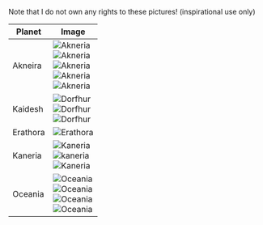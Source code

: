 Note that I do not own any rights to these pictures! (inspirational use only)

|Planet|Image|
|-------|-------|
| Akneira | ![Akneria](http://vignette4.wikia.nocookie.net/finalfantasy/images/f/f5/Fortress_-_World_Map_Desert.jpg/revision/latest?cb=20090923083752)<br/>![Akneria](https://cdna0.artstation.com/p/assets/images/images/001/796/436/large/rostislav-zagornov-desertelf.jpg?1452862129)<br/>![Akneria](http://orig14.deviantart.net/256f/f/2009/060/5/c/canyon_city_by_zackf.jpg)<br/>![Akneria](https://cdnb1.artstation.com/p/assets/images/images/004/278/337/large/graham-held-desolate.jpg?1481955643)<br/>![Akneria](https://s-media-cache-ak0.pinimg.com/736x/be/07/49/be0749c635ef1457ab5a852e004b74ba.jpg)|
| Kaidesh | ![Dorfhur](https://cdnb1.artstation.com/p/assets/images/images/000/501/725/large/thom-tenery-thomtenery-elvencity-wotc.jpg?1443931791)<br/>![Dorfhur](https://cdnb1.artstation.com/p/assets/images/images/003/037/753/large/vladek-sakolski-forgotten-portal-small.jpg?1468844181)<br/>![Dorfhur](http://www.wallpaperup.com/uploads/wallpapers/2012/12/19/25855/big_thumb_aaf39225359745ce2750c93a41e1abaa.jpg)| 
| Erathora | ![Erathora](https://s-media-cache-ak0.pinimg.com/736x/07/93/78/079378aa212cd1d5fafddfcff04e205f.jpg)|
| Kaneria | ![Kaneria](http://hdwallpapersf.com/wp-content/uploads/2016/10/artsergeyzabelinlandscapefantasyworldrocksmountainscastleflyingcloudssnow.jpg)<br/>![kaneria](http://media-cache-ak0.pinimg.com/736x/6d/d9/4b/6dd94b2685d7ae86ff6494185a12663f.jpg)<br/>![Kaneria](http://www.wall321.com/thumbnails/detail/20121127/mountains%20winter%20snow%20fantasy%20art%202047x1080%20wallpaper_www.wall321.com_30.jpg)|
| Oceania | ![Oceania](http://www.magic4walls.com/wp-content/uploads/2013/12/Art-Waqas-Mallick-landscape-fantasy-world-rocks-beach-sea.jpg)<br/>![Oceania](http://orig10.deviantart.net/8526/f/2012/134/8/f/8fa189ada7b977830d2dea48e19af27f-d4zpa5a.jpg)<br/>![Oceania](https://cdna0.artstation.com/p/assets/images/images/003/933/172/large/frej-agelii-kashima-34-meter-space-antenna-frej-agelii.jpg?1478658112)<br/>![Oceania](https://cdnb1.artstation.com/p/assets/images/images/003/081/809/large/nirakar-mahalik-0001-v01-final-02-v01-low.jpg?1469457506)| 


